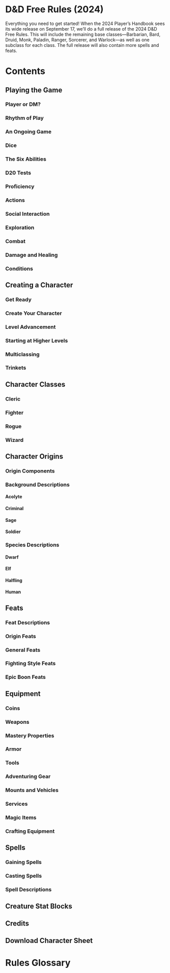 # D&D Free Rules (2024)

Everything you need to get started! When the 2024 Player’s Handbook sees its wide release on September 17, we’ll do a full release of the 2024 D&D Free Rules. This will include the remaining base classes—Barbarian, Bard, Druid, Monk, Paladin, Ranger, Sorcerer, and Warlock—as well as one subclass for each class. The full release will also contain more spells and feats.

# Contents
## Playing the Game
### Player or DM?
### Rhythm of Play
### An Ongoing Game
### Dice
### The Six Abilities
### D20 Tests
### Proficiency
### Actions
### Social Interaction
### Exploration
### Combat
### Damage and Healing
### Conditions
## Creating a Character
### Get Ready
### Create Your Character
### Level Advancement
### Starting at Higher Levels
### Multiclassing
### Trinkets
## Character Classes
### Cleric
### Fighter
### Rogue
### Wizard
## Character Origins
### Origin Components
### Background Descriptions
#### Acolyte
#### Criminal
#### Sage
#### Soldier
### Species Descriptions
#### Dwarf
#### Elf
#### Halfling
#### Human
## Feats
### Feat Descriptions
### Origin Feats
### General Feats
### Fighting Style Feats
### Epic Boon Feats
## Equipment
### Coins
### Weapons
### Mastery Properties
### Armor
### Tools
### Adventuring Gear
### Mounts and Vehicles
### Services
### Magic Items
### Crafting Equipment
## Spells
### Gaining Spells
### Casting Spells
### Spell Descriptions
## Creature Stat Blocks
## Credits
## Download Character Sheet

# Rules Glossary